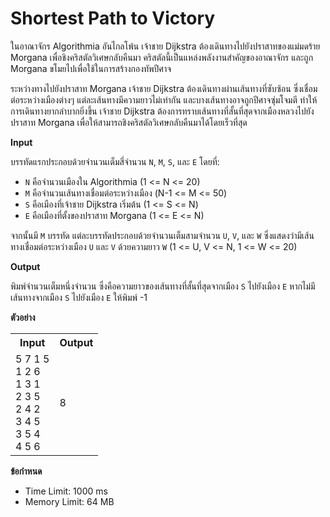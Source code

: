 
# Shortest Path to Victory

ในอาณาจักร Algorithmia อันไกลโพ้น เจ้าชาย Dijkstra ต้องเดินทางไปยังปราสาทของแม่มดร้าย Morgana เพื่อชิงคริสตัลวิเศษกลับคืนมา คริสตัลนี้เป็นแหล่งพลังงานสำคัญของอาณาจักร และถูก Morgana ขโมยไปเพื่อใช้ในการสร้างกองทัพปีศาจ

ระหว่างทางไปยังปราสาท Morgana เจ้าชาย Dijkstra ต้องเดินทางผ่านเส้นทางที่ซับซ้อน ซึ่งเชื่อมต่อระหว่างเมืองต่างๆ แต่ละเส้นทางมีความยาวไม่เท่ากัน และบางเส้นทางอาจถูกปีศาจซุ่มโจมตี ทำให้การเดินทางยากลำบากยิ่งขึ้น เจ้าชาย Dijkstra ต้องการทราบเส้นทางที่สั้นที่สุดจากเมืองหลวงไปยังปราสาท Morgana เพื่อให้สามารถชิงคริสตัลวิเศษกลับคืนมาได้โดยเร็วที่สุด

**Input**

บรรทัดแรกประกอบด้วยจำนวนเต็มสี่จำนวน `N`, `M`, `S`, และ `E` โดยที่:
*   `N` คือจำนวนเมืองใน Algorithmia (1 <= N <= 20)
*   `M` คือจำนวนเส้นทางเชื่อมต่อระหว่างเมือง (N-1 <= M <= 50)
*   `S` คือเมืองที่เจ้าชาย Dijkstra เริ่มต้น (1 <= S <= N)
*   `E` คือเมืองที่ตั้งของปราสาท Morgana (1 <= E <= N)

จากนั้นมี `M` บรรทัด แต่ละบรรทัดประกอบด้วยจำนวนเต็มสามจำนวน `U`, `V`, และ `W` ซึ่งแสดงว่ามีเส้นทางเชื่อมต่อระหว่างเมือง `U` และ `V` ด้วยความยาว `W` (1 <= U, V <= N, 1 <= W <= 20)

**Output**

พิมพ์จำนวนเต็มหนึ่งจำนวน ซึ่งคือความยาวของเส้นทางที่สั้นที่สุดจากเมือง `S` ไปยังเมือง `E` หากไม่มีเส้นทางจากเมือง `S` ไปยังเมือง `E` ให้พิมพ์ -1

**ตัวอย่าง**

<table>
<tr>
<th>Input</th>
<th>Output</th>
</tr>
<tr>
<td>
5 7 1 5<br>
1 2 6<br>
1 3 1<br>
2 3 5<br>
2 4 2<br>
3 4 5<br>
3 5 4<br>
4 5 6
</td>
<td>
8
</td>
</tr>
</table>

**ข้อกำหนด**

*   Time Limit: 1000 ms
*   Memory Limit: 64 MB
